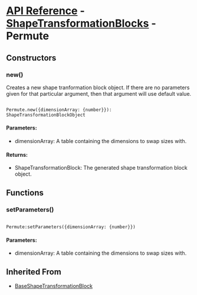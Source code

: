 # [API Reference](../../API.md) - [ShapeTransformationBlocks](../ShapeTransformationBlocks.md) - Permute

## Constructors

### new()

Creates a new shape tranformation block object. If there are no parameters given for that particular argument, then that argument will use default value.

```

Permute.new({dimensionArray: {number}}): ShapeTransformationBlockObject

```

#### Parameters:

* dimensionArray: A table containing the dimensions to swap sizes with.

#### Returns:

* ShapeTransformationBlock: The generated shape transformation block object.

## Functions

### setParameters()

```

Permute:setParameters({dimensionArray: {number}})

```

#### Parameters:

* dimensionArray: A table containing the dimensions to swap sizes with.

## Inherited From

* [BaseShapeTransformationBlock](BaseShapeTransformationBlock.md)
